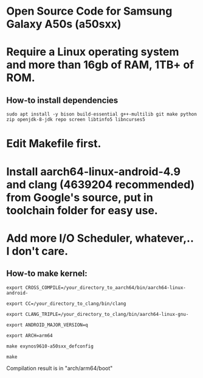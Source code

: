 # Open Source Code for Samsung Galaxy A50s (a50sxx) 

# Require a Linux operating system and more than 16gb of RAM, 1TB+ of ROM.
## How-to install dependencies
```
sudo apt install -y bison build-essential g++-multilib git make python zip openjdk-8-jdk repo screen libtinfo5 libncurses5
```
# Edit Makefile first.
# Install aarch64-linux-android-4.9 and clang (4639204 recommended) from Google's source, put in toolchain folder for easy use.
# Add more I/O Scheduler, whatever,.. I don't care.

## How-to make kernel:

```
export CROSS_COMPILE=/your_directory_to_aarch64/bin/aarch64-linux-android-
```
```
export CC=/your_directory_to_clang/bin/clang
```
```
export CLANG_TRIPLE=/your_directory_to_clang/bin/aarch64-linux-gnu-
```
```
export ANDROID_MAJOR_VERSION=q
```
```
export ARCH=arm64
```
```
make exynos9610-a50sxx_defconfig
```
```
make
```

Сompilation result is in "arch/arm64/boot"



